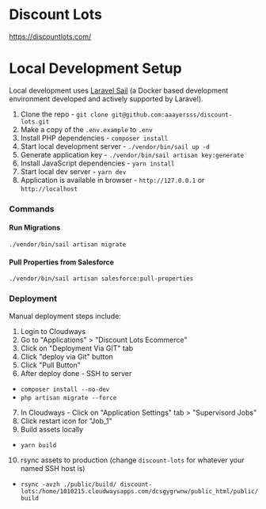 # Discount Lots

https://discountlots.com/


# Local Development Setup

Local development uses [Laravel Sail](https://laravel.com/docs/9.x/sail) (a Docker based development environment developed and actively supported by Laravel).

1. Clone the repo - `git clone git@github.com:aaayersss/discount-lots.git`
2. Make a copy of the `.env.example` to `.env`
3. Install PHP dependencies - `composer install`
4. Start local development server - `./vendor/bin/sail up -d`
5. Generate application key - `./vendor/bin/sail artisan key:generate`
6. Install JavaScript dependencies - `yarn install`
7. Start local dev server - `yarn dev`
8. Application is available in browser - `http://127.0.0.1` or `http://localhost`

### Commands 

#### Run Migrations
`./vendor/bin/sail artisan migrate`

#### Pull Properties from Salesforce
`./vendor/bin/sail artisan salesforce:pull-properties`


### Deployment

Manual deployment steps include:

1. Login to Cloudways
2. Go to "Applications" > "Discount Lots Ecommerce"
3. Click on "Deployment Via GIT" tab
4. Click "deploy via Git" button
5. Click "Pull Button"
6. After deploy done - SSH to server
- `composer install --no-dev`
- `php artisan migrate --force`
7. In Cloudways - Click on "Application Settings" tab > "Supervisord Jobs"
8. Click restart icon for "Job_1"
9. Build assets locally
- `yarn build`
10. rsync assets to production (change `discount-lots` for whatever your named SSH host is)
- `rsync -avzh ./public/build/ discount-lots:/home/1010215.cloudwaysapps.com/dcsgygrwnw/public_html/public/build`